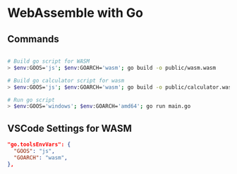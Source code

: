 # WebAssemble with Go

## Commands

```bash

# Build go script for WASM
> $env:GOOS='js'; $env:GOARCH='wasm'; go build -o public/wasm.wasm

# Build go calculator script for wasm
> $env:GOOS='js'; $env:GOARCH='wasm'; go build -o public/calculator.wasm ./wasm/main.go

# Run go script 
> $env:GOOS='windows'; $env:GOARCH='amd64'; go run main.go
```

## VSCode Settings for WASM

```json
"go.toolsEnvVars": {
  "GOOS": "js",
  "GOARCH": "wasm",
},
```